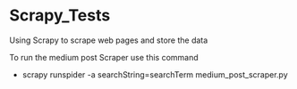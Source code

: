 # Scrapy_Tests
Using Scrapy to scrape web pages and store the data

To run the medium post Scraper use this command
 - scrapy runspider -a searchString=searchTerm medium_post_scraper.py
